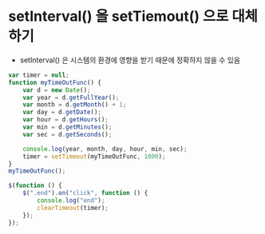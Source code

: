 # setInterval() 을 setTiemout() 으로 대체하기
- setInterval() 은 시스템의 환경에 영향을 받기 때문에 정확하지 않을 수 있음

````js
var timer = null;
function myTimeOutFunc() {
    var d = new Date();
    var year = d.getFullYear();
    var month = d.getMonth() + 1;
    var day = d.getDate();
    var hour = d.getHours();
    var min = d.getMinutes();
    var sec = d.getSeconds();

    console.log(year, month, day, hour, min, sec);
    timer = setTimeout(myTimeOutFunc, 1000);
}
myTimeOutFunc();

$(function () {
    $(".end").on("click", function () {
        console.log("end");
        clearTimeout(timer);
    });
});
````
